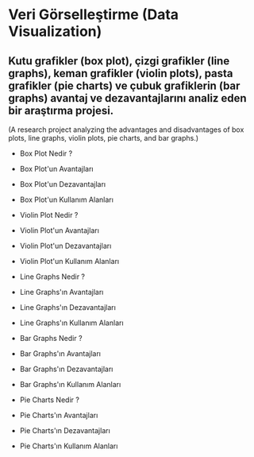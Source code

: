 # Veri Görselleştirme (Data Visualization) 

## Kutu grafikler (box plot), çizgi grafikler (line graphs), keman grafikler (violin plots), pasta grafikler (pie charts) ve çubuk grafiklerin (bar graphs) avantaj ve dezavantajlarını analiz eden bir araştırma projesi.
(A research project analyzing the advantages and disadvantages of box plots, line graphs, violin plots, pie charts, and bar graphs.)

- Box Plot Nedir ?
- Box Plot'un Avantajları
- Box Plot'un Dezavantajları
- Box Plot'un Kullanım Alanları

- Violin Plot Nedir ?
- Violin Plot'un Avantajları
- Violin Plot'un Dezavantajları
- Violin Plot'un Kullanım Alanları

- Line Graphs Nedir ?
- Line Graphs'ın Avantajları
- Line Graphs'ın Dezavantajları
- Line Graphs'ın Kullanım Alanları

- Bar Graphs Nedir ?
- Bar Graphs'ın Avantajları
- Bar Graphs'ın Dezavantajları
- Bar Graphs'ın Kullanım Alanları

- Pie Charts Nedir ?
- Pie Charts'ın Avantajları
- Pie Charts'ın Dezavantajları
- Pie Charts'ın Kullanım Alanları
